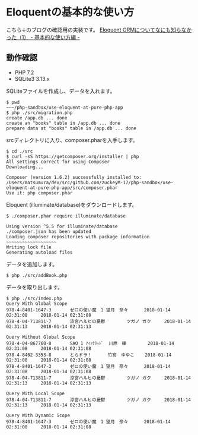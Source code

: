 # Eloquentの基本的な使い方

こちら↓のブログの確認用の実装です。
[Eloquent ORMについてなにも知らなかった（1） - 基本的な使い方編 -](http://blog.zuckey17.org/entry/2018/01/14/214919)

## 動作確認

- PHP 7.2
- SQLite3 3.13.x

SQLiteファイルを作成し、データを入れます。

```
$ pwd
~~~/php-sandbox/use-eloquent-at-pure-php-app
$ php ./src/migration.php
create /app.db ... done
create an "books" table in /app.db ... done
prepare data at "books" table in /app.db ... done
```

srcディレクトリに入り、composer.pharを入手します。

```
$ cd ./src
$ curl -sS https://getcomposer.org/installer | php
All settings correct for using Composer
Downloading...

Composer (version 1.6.2) successfully installed to: /Users/matsumura/dev/src/github.com/zuckeyM-17/php-sandbox/use-eloquent-at-pure-php-app/src/composer.phar
Use it: php composer.phar
```

Eloquent (illuminate/database)をダウンロードします。
```
$ ./composer.phar require illuminate/database

Using version ^5.5 for illuminate/database
./composer.json has been updated
Loading composer repositories with package information
~~~~~~~~~~~~~~~~~~~
Writing lock file
Generating autoload files
```

データを追加します。
```
$ php ./src/addBook.php
```

データを取り出します。

```
$ php ./src/index.php
Query With Global Scope
978-4-8401-1647-3       ゼロの使い魔　1 望月　奈々      2018-01-14 02:31:08     2018-01-14 02:31:08
978-4-04-713811-7       涼宮ハルヒの憂鬱        ツガノ ガク     2018-01-14 02:31:13     2018-01-14 02:31:13

Query Without Global Scope
978-4-04-867760-8       SAO 1 ｱｲﾝｸﾗｯﾄﾞ  川原　礫        2018-01-14 02:31:08     2018-01-14 02:31:08
978-4-8402-3353-8       とらドラ！      竹宮　ゆゆこ    2018-01-14 02:31:08     2018-01-14 02:31:08
978-4-8401-1647-3       ゼロの使い魔　1 望月　奈々      2018-01-14 02:31:08     2018-01-14 02:31:08
978-4-04-713811-7       涼宮ハルヒの憂鬱        ツガノ ガク     2018-01-14 02:31:13     2018-01-14 02:31:13

Query With Local Scope
978-4-04-713811-7       涼宮ハルヒの憂鬱        ツガノ ガク     2018-01-14 02:31:13     2018-01-14 02:31:13

Query With Dynamic Scope
978-4-8401-1647-3       ゼロの使い魔　1 望月　奈々      2018-01-14 02:31:08     2018-01-14 02:31:08
```
